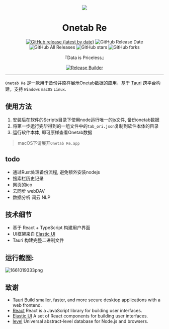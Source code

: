 <p align="center">
<img src="https://cos.endcloud.cn/blog/cache_pic/onetabRes@1x.png" />
</p>

<div align="center">

# Onetab Re

[![GitHub release (latest by date)](https://img.shields.io/github/v/release/endcloud/onetab_restore_tauri)](https://github.com/endcloud/onetab_restore_tauri/releases) ![GitHub Release Date](https://img.shields.io/github/release-date/endcloud/onetab_restore_tauri) ![GitHub All Releases](https://img.shields.io/github/downloads/endcloud/onetab_restore_tauri/total) ![GitHub stars](https://img.shields.io/github/stars/endcloud/onetab_restore_tauri?style=flat) ![GitHub forks](https://img.shields.io/github/forks/endcloud/onetab_restore_tauri)

『Data is Priceless』

[![Release Builder](https://github.com/endcloud/onetab_restore_tauri/actions/workflows/release.yml/badge.svg)](https://github.com/endcloud/onetab_restore_tauri/actions/workflows/release.yml)

</div>

---
`Onetab Re` 是一款用于备份并原样展示Onetab数据的应用，基于 [Tauri](https://github.com/tauri-apps/tauri) 跨平台构建，支持 `Windows` `macOS` `Linux`.

## 使用方法
1. 安装后在软件的Scripts目录下使用node运行唯一的js文件, 备份onetab数据
2. 将第一步运行完毕得到的一组文件中的`tab_ori.json`复制到软件本体的目录
3. 运行软件本体, 即可原样查看Onetab数据
> macOS下请展开`Onetab Re.app`

## todo
- 通过Rust处理备份流程, 避免额外安装nodejs
- 搜索栏历史记录
- 网页的ico
- 云同步 webDAV
- 数据分析 词云 NLP

## 技术细节
- 基于 React + TypeScript 构建用户界面
- UI框架来自 [Elastic UI](https://elastic.github.io/elastic-ui/)
- Tauri 构建完整二进制文件

## 运行截图:
![1661019333png](https://cos.endcloud.cn/blog/cache_pic/1661019332.png)


## 致谢
- [Tauri](https://github.com/tauri-apps/tauri) Build smaller, faster, and more secure desktop applications with a web frontend.
- [React](https://reactjs.org/) React is a JavaScript library for building user interfaces.
- [Elastic UI](https://elastic.github.io/elastic-ui/) A set of React components for building user interfaces.
- [level](https://github.com/Level/level) Universal abstract-level database for Node.js and browsers.
